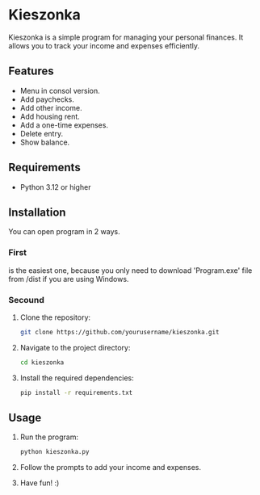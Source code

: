 # Kieszonka

Kieszonka is a simple program for managing your personal finances. It allows you to track your income and expenses efficiently.

## Features
- Menu in consol version.
- Add paychecks.
- Add other income.
- Add housing rent.
- Add a one-time expenses.
- Delete entry.
- Show balance.

## Requirements

- Python 3.12 or higher

## Installation

You can open program in 2 ways. 

### First 
is the easiest one, because you only need to download 'Program.exe' file from /dist if you are using Windows.

### Secound

1. Clone the repository:

    ```bash
    git clone https://github.com/yourusername/kieszonka.git
    ```

2. Navigate to the project directory:

    ```bash
    cd kieszonka
    ```

3. Install the required dependencies:

    ```bash
    pip install -r requirements.txt
    ```
## Usage

1. Run the program:

    ```bash
    python kieszonka.py
    ```

2. Follow the prompts to add your income and expenses.

3. Have fun! :)

